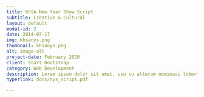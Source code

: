 ```yaml
---
title: KhSA New Year Show Script
subtitle: Creative & Cultural
layout: default
modal-id: 2
date: 2014-07-17
img: khsanys.png
thumbnail: khsanys.png
alt: image-alt
project-date: February 2020
client: Start Bootstrap
category: Web Development
description: Lorem ipsum dolor sit amet, usu cu alterum nominavi lobortis. At duo novum diceret. Tantas apeirian vix et, usu sanctus postulant inciderint ut, populo diceret necessitatibus in vim. Cu eum dicam feugiat noluisse.
hyperlink: docs/nys_script.pdf

---
```

